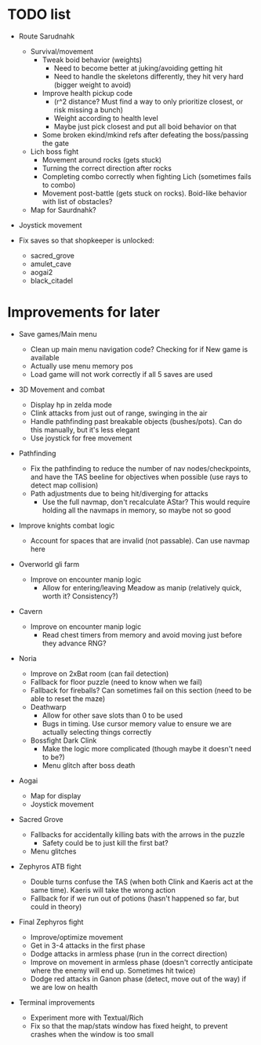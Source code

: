 # TODO list

* Route Sarudnahk
  * Survival/movement
    * Tweak boid behavior (weights)
      * Need to become better at juking/avoiding getting hit
      * Need to handle the skeletons differently, they hit very hard (bigger weight to avoid)
    * Improve health pickup code
      * (r^2 distance? Must find a way to only prioritize closest, or risk missing a bunch)
      * Weight according to health level
      * Maybe just pick closest and put all boid behavior on that
    * Some broken ekind/mkind refs after defeating the boss/passing the gate
  * Lich boss fight
    * Movement around rocks (gets stuck)
    * Turning the correct direction after rocks
    * Completing combo correctly when fighting Lich (sometimes fails to combo)
    * Movement post-battle (gets stuck on rocks). Boid-like behavior with list of obstacles?
  * Map for Saurdnahk?

* Joystick movement
* Fix saves so that shopkeeper is unlocked:
  * sacred_grove
  * amulet_cave
  * aogai2
  * black_citadel


# Improvements for later

* Save games/Main menu
  * Clean up main menu navigation code? Checking for if New game is available
  * Actually use menu memory pos
  * Load game will not work correctly if all 5 saves are used

* 3D Movement and combat
  * Display hp in zelda mode
  * Clink attacks from just out of range, swinging in the air
  * Handle pathfinding past breakable objects (bushes/pots). Can do this manually, but it's less elegant
  * Use joystick for free movement
* Pathfinding
  * Fix the pathfinding to reduce the number of nav nodes/checkpoints, and have the TAS beeline for objectives when possible (use rays to detect map collision)
  * Path adjustments due to being hit/diverging for attacks
    * Use the full navmap, don't recalculate AStar? This would require holding all the navmaps in memory, so maybe not so good

* Improve knights combat logic
  * Account for spaces that are invalid (not passable). Can use navmap here
* Overworld gli farm
  * Improve on encounter manip logic
    * Allow for entering/leaving Meadow as manip (relatively quick, worth it? Consistency?)
* Cavern
  * Improve on encounter manip logic
    * Read chest timers from memory and avoid moving just before they advance RNG?
* Noria
  * Improve on 2xBat room (can fail detection)
  * Fallback for floor puzzle (need to know when we fail)
  * Fallback for fireballs? Can sometimes fail on this section (need to be able to reset the maze)
  * Deathwarp
    * Allow for other save slots than 0 to be used
    * Bugs in timing. Use cursor memory value to ensure we are actually selecting things correctly
  * Bossfight Dark Clink
    * Make the logic more complicated (though maybe it doesn't need to be?)
    * Menu glitch after boss death
* Aogai
  * Map for display
  * Joystick movement
* Sacred Grove
  * Fallbacks for accidentally killing bats with the arrows in the puzzle
    * Safety could be to just kill the first bat?
  * Menu glitches
* Zephyros ATB fight
  * Double turns confuse the TAS (when both Clink and Kaeris act at the same time). Kaeris will take the wrong action
  * Fallback for if we run out of potions (hasn't happened so far, but could in theory)
* Final Zephyros fight
  * Improve/optimize movement
  * Get in 3-4 attacks in the first phase
  * Dodge attacks in armless phase (run in the correct direction)
  * Improve on movement in armless phase (doesn't correctly anticipate where the enemy will end up. Sometimes hit twice)
  * Dodge red attacks in Ganon phase (detect, move out of the way) if we are low on health


* Terminal improvements
  * Experiment more with Textual/Rich
  * Fix so that the map/stats window has fixed height, to prevent crashes when the window is too small

